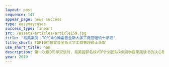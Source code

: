 ```yaml
---
layout: post
sequence: 147
appear_page: news success
type: easymaycases
success_type: fineart
src: /assets/articles/article159.jpg
title: "易美案例丨TOP10约翰霍普金斯大学工商管理硕士录取"
title_short: TOP10约翰霍普金斯大学工商管理硕士录取
use_short_title: nan
description: 第一次跟D同学交谈时，易美圆梦名校VIP计划团队对D同学要来美读书的决心敬佩不已。因为D同学不仅从国内958院校毕业且现已是公司销售总监了。为了完成当年赴美留学的夙念，毅然决然的放弃了现有的安稳的工作，决定赴美留学并且有为申请提前规划。易美圆梦名校VIP计划团队在经过认真的思考跟和结合D同学的标化成绩情况以及项目情况与工作经历，向D同学提出了冲刺约翰霍布金斯的MBA项目的一揽子计划。
year: 2019
---
```


